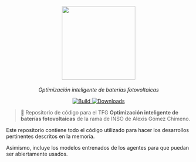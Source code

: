 <h1 align="center">
  <img style="vertical-align:middle" height="200"
  src="https://github.com/AlexisGitHu/SmartMicrogrids/assets/56341573/f110e00e-92a7-4b09-9a05-b571c0f11afa">
</h1>
<p align="center">
  <i>Optimización inteligente de baterías fotovoltaicas</i>
</p>

<p align="center">
    <a href="https://www.python.org/">
            <img alt="Build" src="https://img.shields.io/badge/Made%20with-Python-1f425f.svg?color=purple">
    </a>
    <a href="https://github.com/AlexisGitHu/SmartMicrogrids/">
        <img alt="Downloads" src="https://badges.frapsoft.com/os/v1/open-source.svg?v=103">
    </a>
</p>

> 🚀 Repositorio de código para el TFG **Optimización inteligente de baterías fotovoltaicas**  de la rama de INSO de Alexis Gómez Chimeno.

Este repositorio contiene todo el código utilizado para hacer los desarrollos pertinentes descritos en la memoria.

Asimismo, incluye los modelos entrenados de los agentes para que puedan ser abiertamente usados.

